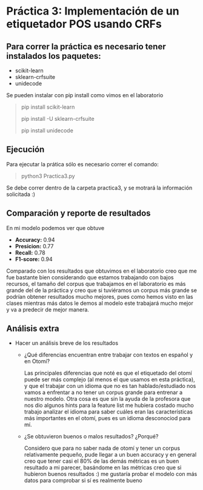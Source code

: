# Práctica 3: Implementación de un etiquetador POS usando CRFs

## Para correr la práctica es necesario tener instalados los paquetes:
  - scikit-learn
  - sklearn-crfsuite
  - unidecode
  
Se pueden instalar con pip install como vimos en el laboratorio

> pip install scikit-learn
> 
> pip install -U sklearn-crfsuite
> 
> pip install unidecode

## Ejecución

Para ejecutar la prática sólo es necesario correr el comando:
  > python3 Practica3.py

Se debe correr dentro de la carpeta practica3, y se motrará la información solicitada :)

## Comparación y reporte de resultados 
En mi modelo podemos ver que obtuve 
- **Accuracy:** 0.94
- **Presicion:** 0.77
- **Recall:** 0.78
- **F1-score:** 0.94

Comparado con los resultados que obtuvimos en el laboratorio creo que me fue bastante bien considerando que estamos trabajando con bajos recursos, el tamaño del corpus que trabajamos en el laboratorio es más grande del de la práctica y creo que si tuviéramos un corpus más grande se podrían obtener resultados mucho mejores, pues como hemos visto en las clases mientras más datos le demos al modelo este trabajará mucho mejor y va a predecir de mejor manera.

## Análisis extra
- Hacer un análisis breve de los resultados
    - ¿Qué diferencias encuentran entre trabajar con textos en español y en Otomí?
  
      Las principales diferencias que noté es que el etiquetado del otomí puede ser más complejo (al menos el que usamos en esta práctica), y que el trabajar con un idioma que no es tan hablado/estudiado nos vamos a enfrentar a no tener un corpus grande para entrenar a nuestro modelo. Otra cosa es que sin la ayuda de la profesora que nos dio algunos hints para la feature list me hubiera costado mucho trabajo analizar el idioma para saber cuáles eran las características más importantes en el otomí, pues es un idioma desconociod para mí. 
    - ¿Se obtuvieron buenos o malos resultados? ¿Porqué?
    
      Considero que para no saber nada de otomí y tener un corpus relativamente pequeño, pude llegar a un buen accuracy y en general creo que tener casi el 80% de las demás métricas es un buen resultado a mi parecer, basándome en las métricas creo que si hubieron buenos resultados :) me gustaría probar el modelo con más datos para comprobar si sí es realmente bueno  